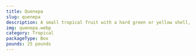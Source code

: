 ```yaml
---
title: Quenepa
slug: quenepa
description: A small tropical fruit with a hard green or yellow shell, enclosing juicy, sweet-tart pulp. Popular in the Caribbean and Latin America, it’s enjoyed fresh, in juices, ice creams, or desserts. High in vitamin C, fiber, and antioxidants. Its unique flavor blends citrusy and tropical notes, with an easy-to-peel shell.
img: quenepa.webp
category: Tropical
packageType: Box
pounds: 25 pounds
---
```

